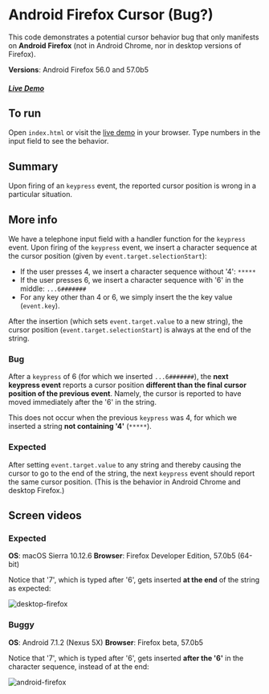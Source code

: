 # Android Firefox Cursor (Bug?)

This code demonstrates a potential cursor behavior bug that only manifests on **Android Firefox** (not in Android Chrome, nor in desktop versions of Firefox).

**Versions**: Android Firefox 56.0 and 57.0b5

##### [Live Demo](https://dwbruhn.github.io/android-firefox-cursor/)

## To run

Open `index.html` or visit the [live demo](https://dwbruhn.github.io/android-firefox-cursor/) in your browser. Type numbers in the input field to see the behavior.

## Summary

Upon firing of an `keypress` event, the reported cursor position is wrong in a particular situation.

## More info

We have a telephone input field with a handler function for the `keypress` event. Upon firing of the `keypress` event, we insert a character sequence at the cursor position (given by `event.target.selectionStart`):

* If the user presses 4, we insert a character sequence without '4': `*****`
* If the user presses 6, we insert a character sequence with '6' in the middle: `...6#######`
* For any key other than 4 or 6, we simply insert the the key value  (`event.key`).

After the insertion (which sets `event.target.value` to a new string), the cursor position (`event.target.selectionStart`) is always at the end of the string.

### Bug

After a `keypress` of 6 (for which we inserted `...6#######`), the **next keypress event** reports a cursor position **different than the final cursor position of the previous event**. Namely, the cursor is reported to have moved immediately after the '6' in the string.

This does not occur when the previous `keypress` was 4, for which we inserted a string **not containing '4'** (`*****`). 

### Expected

After setting `event.target.value` to any string and thereby causing the cursor to go to the end of the string, the next `keypress` event should report the same cursor position. (This is the behavior in Android Chrome and desktop Firefox.)

## Screen videos

### Expected

**OS**: macOS Sierra 10.12.6
**Browser**: Firefox Developer Edition, 57.0b5 (64-bit)

Notice that '7', which is typed after '6', gets inserted **at the end** of the string as expected:

![desktop-firefox](./desktop-firefox.gif)

### Buggy

**OS**: Android 7.1.2 (Nexus 5X)
**Browser**: Firefox beta, 57.0b5

Notice that '7', which is typed after '6', gets inserted **after the '6'** in the character sequence, instead of at the end:

![android-firefox](./android-firefox.gif)